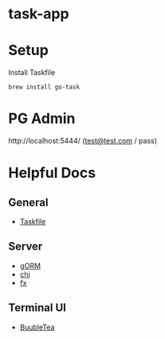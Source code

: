 # task-app


# Setup

Install Taskfile
```
brew install go-task
```

# PG Admin

http://localhost:5444/ (test@test.com / pass)


# Helpful Docs

## General
 - [Taskfile](https://taskfile.dev/)


## Server
 - [gORM](https://gorm.io/docs/)
 - [chi](https://go-chi.io/#/README)
 - [fx](https://uber-go.github.io/fx/)


## Terminal UI
 - [BuubleTea](https://github.com/charmbracelet/bubbletea)
